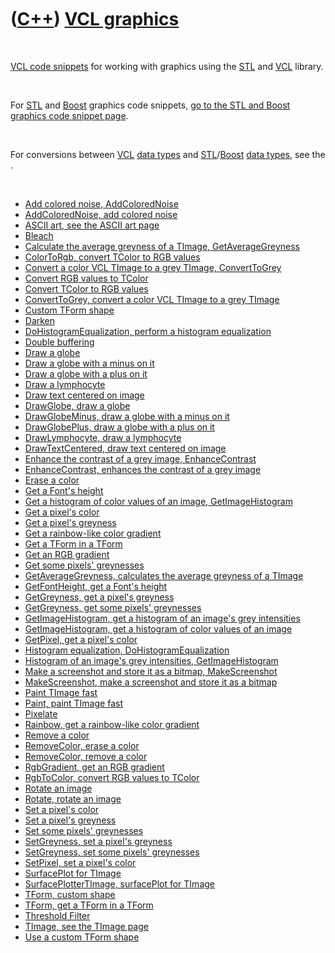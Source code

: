 



 

 

 

 

 

([C++](Cpp.htm)) [VCL graphics](CppVclGraphics.htm)
===================================================

 

[VCL code snippets](CppVclCodeSnippets.htm) for working with graphics
using the [STL](CppStl.htm) and [VCL](CppVcl.htm) library.

 

For [STL](CppStl.htm) and [Boost](CppBoost.htm) graphics code snippets,
[go to the STL and Boost graphics code snippet page](CppGraphics.htm).

 

For conversions between [VCL](CppVcl.htm) [data types](CppDataType.htm)
and [STL](CppStl.htm)/[Boost](CppBoost.htm) [data
types](CppDataType.htm), see the .

 

-   [Add colored noise, AddColoredNoise](CppAddColoredNoise.htm)
-   [AddColoredNoise, add colored noise](CppAddColoredNoise.htm)
-   [ASCII art, see the ASCII art page](CppAsciiArt.htm)
-   [Bleach](CppBleach.htm)
-   [Calculate the average greyness of a TImage,
    GetAverageGreyness](CppGetAverageGreyness.htm)
-   [ColorToRgb, convert TColor to RGB values](CppColorToRgb.htm)
-   [Convert a color VCL TImage to a grey TImage,
    ConvertToGrey](CppConvertToGrey.htm)
-   [Convert RGB values to TColor](CppRgbToColor.htm)
-   [Convert TColor to RGB values](CppColorToRgb.htm)
-   [ConvertToGrey, convert a color VCL TImage to a grey
    TImage](CppConvertToGrey.htm)
-   [Custom TForm shape](CppTFormCustomShape.htm)
-   [Darken](CppDarken.htm)
-   [DoHistogramEqualization, perform a histogram
    equalization](CppDoHistogramEqualization.htm)
-   [Double buffering](CppDoubleBuffering.htm)
-   [Draw a globe](CppDrawGlobe.htm)
-   [Draw a globe with a minus on it](CppDrawGlobeMinus.htm)
-   [Draw a globe with a plus on it](CppDrawGlobePlus.htm)
-   [Draw a lymphocyte](CppDrawLymphocyte.htm)
-   [Draw text centered on image](CppDrawTextCentered.htm)
-   [DrawGlobe, draw a globe](CppDrawGlobe.htm)
-   [DrawGlobeMinus, draw a globe with a minus on
    it](CppDrawGlobeMinus.htm)
-   [DrawGlobePlus, draw a globe with a plus on
    it](CppDrawGlobePlus.htm)
-   [DrawLymphocyte, draw a lymphocyte](CppDrawLymphocyte.htm)
-   [DrawTextCentered, draw text centered on
    image](CppDrawTextCentered.htm)
-   [Enhance the contrast of a grey image,
    EnhanceContrast](CppEnhanceContrast.htm)
-   [EnhanceContrast, enhances the contrast of a grey
    image](CppEnhanceContrast.htm)
-   [Erase a color](CppRemoveColor.htm)
-   [Get a Font's height](CppGetFontHeight.htm)
-   [Get a histogram of color values of an image,
    GetImageHistogram](CppGetImageHistogram.htm)
-   [Get a pixel's color](CppGetPixel.htm)
-   [Get a pixel's greyness](CppGetGreyness.htm)
-   [Get a rainbow-like color gradient](CppRainbow.htm)
-   [Get a TForm in a TForm](CppTFormInTForm.htm)
-   [Get an RGB gradient](CppRgbGradient.htm)
-   [Get some pixels' greynesses](CppGetGreyness.htm)
-   [GetAverageGreyness, calculates the average greyness of a
    TImage](CppGetAverageGreyness.htm)
-   [GetFontHeight, get a Font's height](CppGetFontHeight.htm)
-   [GetGreyness, get a pixel's greyness](CppGetGreyness.htm)
-   [GetGreyness, get some pixels' greynesses](CppGetGreyness.htm)
-   [GetImageHistogram, get a histogram of an image's grey
    intensities](CppGetImageHistogram.htm)
-   [GetImageHistogram, get a histogram of color values of an
    image](CppGetImageHistogram.htm)
-   [GetPixel, get a pixel's color](CppGetPixel.htm)
-   [Histogram equalization,
    DoHistogramEqualization](CppDoHistogramEqualization.htm)
-   [Histogram of an image's grey intensities,
    GetImageHistogram](CppGetImageHistogram.htm)
-   [Make a screenshot and store it as a bitmap,
    MakeScreenshot](CppMakeScreenshot.htm)
-   [MakeScreenshot, make a screenshot and store it as a
    bitmap](CppMakeScreenshot.htm)
-   [Paint TImage fast](CppPaint.htm)
-   [Paint, paint TImage fast](CppPaint.htm)
-   [Pixelate](CppPixelate.htm)
-   [Rainbow, get a rainbow-like color gradient](CppRainbow.htm)
-   [Remove a color](CppRemoveColor.htm)
-   [RemoveColor, erase a color](CppRemoveColor.htm)
-   [RemoveColor, remove a color](CppRemoveColor.htm)
-   [RgbGradient, get an RGB gradient](CppRgbGradient.htm)
-   [RgbToColor, convert RGB values to TColor](CppRgbToColor.htm)
-   [Rotate an image](CppRotate.htm)
-   [Rotate, rotate an image](CppRotate.htm)
-   [Set a pixel's color](CppSetPixel.htm)
-   [Set a pixel's greyness](CppSetGreyness.htm)
-   [Set some pixels' greynesses](CppSetGreyness.htm)
-   [SetGreyness, set a pixel's greyness](CppSetGreyness.htm)
-   [SetGreyness, set some pixels' greynesses](CppSetGreyness.htm)
-   [SetPixel, set a pixel's color](CppSetPixel.htm)
-   [SurfacePlot for TImage](CppSurfacePlotterTImage.htm)
-   [SurfacePlotterTImage, surfacePlot for
    TImage](CppSurfacePlotterTImage.htm)
-   [TForm, custom shape](CppTFormCustomShape.htm)
-   [TForm, get a TForm in a TForm](CppTFormInTForm.htm)
-   [Threshold Filter](CppThresholdFilter.htm)
-   [TImage, see the TImage page](CppTImage.htm)
-   [Use a custom TForm shape](CppTFormCustomShape.htm)

 

 

 

 

 





 




